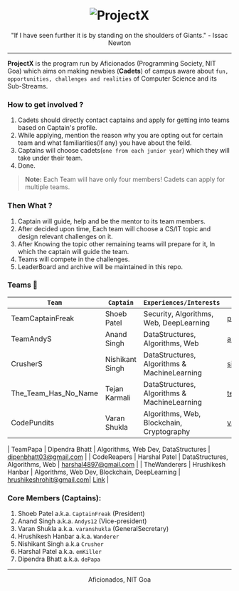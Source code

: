 <h1 align="center">
  <br>
   <img src="https://www.brandeps.com/logo-download/P/Project-X-01.png" alt="ProjectX" title="ProjectX by CaptainFreak" />
  <br>
</h1>

<p align="center">
  "If I have seen further it is by standing on the shoulders of Giants."
  - Issac Newton
</p>

------

**ProjectX** is the program run by Aficionados (Programming Society, NIT Goa) which aims on making newbies (**Cadets**) of campus aware about `fun, opportunities, challenges and realities` of Computer Science and its Sub-Streams. 

### How to get involved ?
1. Cadets should directly contact captains and apply for getting into teams based on Captain's profile.
2. While applying, mention the reason why you are opting out for certain team and what familiarities(If any) you have about the feild.
3. Captains will choose cadets(`one from each junior year`) which they will take under their team.
4. Done.

> **Note:** Each Team will have only four members! Cadets can apply for multiple teams.

### Then What ?
1. Captain will guide, help and be the mentor to its team members.
2. After decided upon time, Each team will choose a CS/IT topic and design relevant challenges on it.
3. After Knowing the topic other remaining teams will prepare for it, In which the captain will guide the team.
4. Teams will compete in the challenges.
5. LeaderBoard and archive will be maintained in this repo.

### Teams :triangular_flag_on_post:

| `Team`| `Captain`| `Experiences/Interests`| `Contact` | `Profile` |
|-|-|-|-|-|
| TeamCaptainFreak | Shoeb Patel | Security, Algorithms, Web, DeepLearning | patelshoeb4@gmail.com | [Link](https://shoebpatel.me/) |
| TeamAndyS | Anand Singh | DataStructures, Algorithms, Web | anandsingh372@gmail.com |
| CrusherS | Nishikant Singh | DataStructures, Algorithms & MachineLearning | singhnishikant0@gmail.com |
| The_Team_Has_No_Name | Tejan Karmali | DataStructures, Algorithms & MachineLearning | tejank10@gmail.com | [Link](https://github.com/tejank10)
| CodePundits | Varan Shukla | Algorithms, Web, Blockchain, Cryptography | varanshukla@gmail.com |

| TeamPapa | Dipendra Bhatt | Algorithms, Web Dev, DataStructures | dipenbhatt03@gmail.com |
| CodeReapers | Harshal Patel | DataStructures, Algorithms, Web | harshal4897@gmail.com |
| TheWanderers | Hrushikesh Hanbar | Algorithms, Web Dev, Blockchain, DeepLearning | hrushikeshrohit@gmail.com| [Link](http://hrushikesh-hanbar.me/) |

### Core Members (Captains):
1. Shoeb Patel a.k.a. `CaptainFreak` (President)
2. Anand Singh a.k.a. `Andys12` (Vice-president)
3. Varan Shukla a.k.a. `varanshukla` (GeneralSecretary)
4. Hrushikesh Hanbar a.k.a. `Wanderer`
5. Nishikant Singh a.k.a `Crusher`
6. Harshal Patel a.k.a. `emKiller`
7. Dipendra Bhatt a.k.a. `dePapa`

----
<p align="center">
  Aficionados, NIT Goa
</p>
